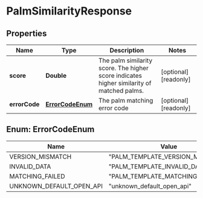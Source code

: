 

# PalmSimilarityResponse


## Properties

| Name | Type | Description | Notes |
|------------ | ------------- | ------------- | -------------|
|**score** | **Double** | The palm similarity score. The higher score indicates higher similarity of matched palms. |  [optional] [readonly] |
|**errorCode** | [**ErrorCodeEnum**](#ErrorCodeEnum) | The palm matching error code |  [optional] [readonly] |



## Enum: ErrorCodeEnum

| Name | Value |
|---- | -----|
| VERSION_MISMATCH | &quot;PALM_TEMPLATE_VERSION_MISMATCH&quot; |
| INVALID_DATA | &quot;PALM_TEMPLATE_INVALID_DATA&quot; |
| MATCHING_FAILED | &quot;PALM_TEMPLATE_MATCHING_FAILED&quot; |
| UNKNOWN_DEFAULT_OPEN_API | &quot;unknown_default_open_api&quot; |




